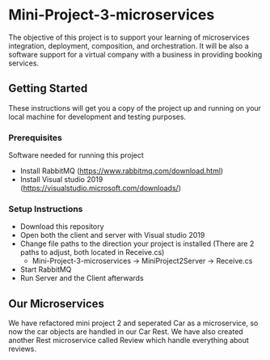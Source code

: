 # Mini-Project-3-microservices

The objective of this project is to support your learning of microservices integration, deployment, composition, and orchestration. It will be also a software support for a virtual company with a business in providing booking services.

## Getting Started

These instructions will get you a copy of the project up and running on your local machine for development and testing purposes.

### Prerequisites
Software needed for running this project

- Install RabbitMQ (https://www.rabbitmq.com/download.html)
- Install Visual studio 2019 (https://visualstudio.microsoft.com/downloads/)

### Setup Instructions
- Download this repository
- Open both the client and server with Visual studio 2019
- Change file paths to the direction your project is installed (There are 2 paths to adjust, both located in Receive.cs)
	- Mini-Project-3-microservices -> MiniProject2Server -> Receive.cs
- Start RabbitMQ
- Run Server and the Client afterwards
	
## Our Microservices
We have refactored mini project 2 and seperated Car as a microservice, so now the car objects are handled in our Car Rest. We have also created another Rest microservice called Review which handle everything about reviews.
